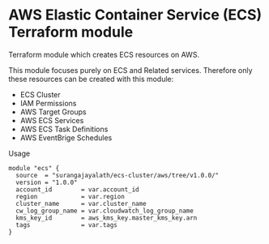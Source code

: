# AWS Elastic Container Service (ECS) Terraform module

Terraform module which creates ECS resources on AWS.

This module focuses purely on ECS and Related services. Therefore only these resources can be created with this module:

- ECS Cluster
- IAM Permissions
- AWS Target Groups
- AWS ECS Services
- AWS ECS Task Definitions
- AWS EventBrige Schedules

Usage
```
module "ecs" {
  source  = "surangajayalath/ecs-cluster/aws/tree/v1.0.0/"
  version = "1.0.0"
  account_id        = var.account_id
  region            = var.region
  cluster_name      = var.cluster_name
  cw_log_group_name = var.cloudwatch_log_group_name
  kms_key_id        = aws_kms_key.master_kms_key.arn
  tags              = var.tags
}
```
